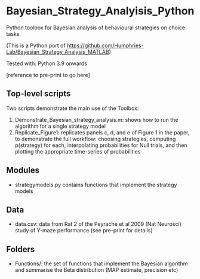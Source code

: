 # Bayesian_Strategy_Analyisis_Python

Python toolbox for Bayesian analysis of behavioural strategies on choice tasks

(This is a Python port of https://github.com/Humphries-Lab/Bayesian_Strategy_Analysis_MATLAB)

Tested with: Python 3.9 onwards

[reference to pre-print to go here]

## Top-level scripts
Two scripts demonstrate the main use of the Toolbox:
1. Demonstrate_Bayesian_strategy_analysis.m: shows how to run the algorithm for a single strategy model  
2. Replicate_Figure1: replicates panels c, d, and e of Figure 1 in the paper, to demonstrate the full workflow: choosing strategies, computing p(strategy) for each, interpolating probabilities for Null trials, and then plotting the appropriate time-series of probabilities

## Modules
- strategymodels.py contains functions that implement the strategy models

## Data
- data.csv: data from Rat 2 of the Peyrache et al 2009 (Nat Neurosci) study of Y-maze performance (see pre-print for details)

## Folders
- Functions/: the set of functions that implement the Bayesian algorithm and summarise the Beta distribution (MAP estimate, precision etc)

